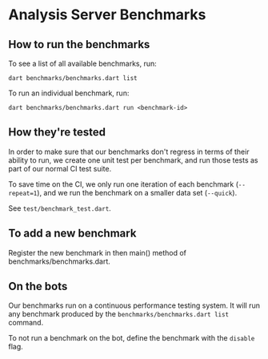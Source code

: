 # Analysis Server Benchmarks

## How to run the benchmarks

To see a list of all available benchmarks, run:

```
dart benchmarks/benchmarks.dart list
```

To run an individual benchmark, run:

```
dart benchmarks/benchmarks.dart run <benchmark-id>
```

## How they're tested

In order to make sure that our benchmarks don't regress in terms of their
ability to run, we create one unit test per benchmark, and run those tests
as part of our normal CI test suite.

To save time on the CI, we only run one iteration of each benchmark
(`--repeat=1`), and we run the benchmark on a smaller data set (`--quick`).

See `test/benchmark_test.dart`.

## To add a new benchmark

Register the new benchmark in then main() method of benchmarks/benchmarks.dart.

## On the bots

Our benchmarks run on a continuous performance testing system. It will run
any benchmark produced by the `benchmarks/benchmarks.dart list` command.

To not run a benchmark on the bot, define the benchmark with the `disable` flag.
